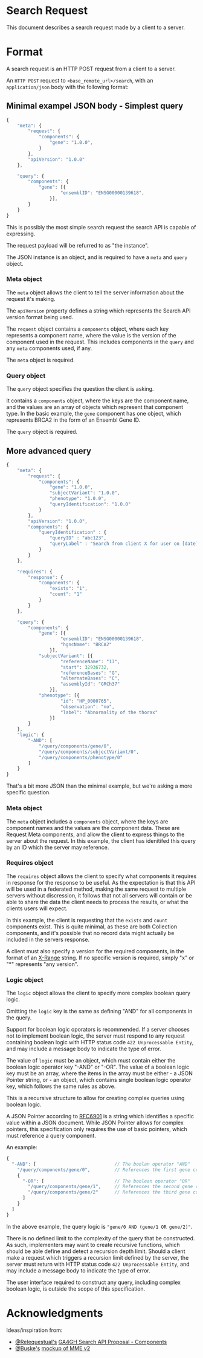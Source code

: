 # Search Request

This document describes a search request made by a client to a server.


# Format

A search request is an HTTP POST request from a client to a server.

An `HTTP POST` request to `<base_remote_url>/search`, with an `application/json` body with the following format:


## Minimal exampel JSON body - Simplest query


```javascript
{
    "meta": {
        "request": {
            "components": {
                "gene": "1.0.0",
            }
        },
        "apiVersion": "1.0.0"
    },

    "query": {
        "components": {
            "gene": [{
                    "ensemblID": "ENSG00000139618",
                }],
        }
    }
}
```

This is possibly the most simple search request the search API is capable of expressing.

The request payload will be refurred to as "the instance".


The JSON instance is an object, and is required to have a `meta` and `query` object.

### Meta object

The `meta` object allows the client to tell the server information about the request it's making.

The `apiVersion` property defines a string which represents the Search API version format being used.

The `request` object contains a `components` object, where each key represents a component name, where the value is the version of the component used in the request.
This includes components in the `query` and any `meta` components used, if any.

The `meta` object is required.

### Query object

The `query` object specifies the question the client is asking.

It contains a `components` object, where the keys are the component name, and the values are an array of objects which represent that component type.
In the basic example, the `gene` component has one object, which represents BRCA2 in the form of an Ensembl Gene ID.

The `query` object is required.

## More advanced query


```javascript
{
    "meta": {
        "request": {
            "components": {
                "gene": "1.0.0",
                "subjectVariant": "1.0.0",
                "phenotype": "1.0.0",
                "queryIdentification": "1.0.0"
            }
        },
        "apiVersion": "1.0.0",
        "components": {
            "queryIdentification" : {
                "queryID" : "abc123",
                "queryLabel" : "Search from client X for user on [date]"
            }
        }
    },

    "requires": {
        "response": {
            "components": {
                "exists": "1",
                "count": "1"
            }
        }
    },

    "query": {
        "components": {
            "gene": [{
                    "ensemblID": "ENSG00000139618",
                    "hgncName": "BRCA2"
                }],
            "subjectVariant": [{
                    "referenceName": "13",
                    "start": 32936732,
                    "referenceBases": "G",
                    "alternateBases": "C",
                    "assemblyId": "GRCh37"
                }],
            "phenotype": [{
                    "id": "HP_0000765",
                    "observation": "no",
                    "label": "Abnormality of the thorax"
                }]
        }
    },
    "logic": {
        "-AND": [
            "/query/components/gene/0",
            "/query/components/subjectVariant/0",
            "/query/components/phenotype/0"
        ]
    }
}
```

That's a bit more JSON than the minimal example, but we're asking a more specific question.

### Meta object

The `meta` object includes a `components` object, where the keys are component names and the values are the component data.
These are Request Meta components, and allow the client to express things to the server about the request.
In this example, the client has idenitifed this query by an ID which the server may reference.


### Requires object

The `requires` object allows the client to specify what components it requires in response for the response to be useful.
As the expectation is that this API will be used in a federated method, making the same request to multiple servers without discression, it follows that not all servers will contain or be able to share the data the client needs to process the results, or what the clients users will expect.

In this example, the client is requesting that the `exists` and `count` components exist. This is quite minimal, as these are both Collection components, and it's possible that no record data might actually be included in the servers response.

A client must also specify a version for the required components, in the format of an [X-Range](https://docs.npmjs.com/misc/semver#x-ranges-12x-1x-12-) string.
If no specific version is required, simply "x" or "\*" represents "any version".

### Logic object

The `logic` object allows the client to specify more complex boolean query logic.

Omitting the `logic` key is the same as defining "AND" for all components in the query.

Support for boolean logic oporators is recommended. If a server chooses not to implement boolean logic, the server must respond to any request containing boolean logic with HTTP status code `422 Unprocessable Entity`, and may include a message body to indicate the type of error.

The value of `logic` must be an object, which must contain either the boolean logic operator key "-AND" or "-OR".
The value of a boolean logic key must be an array, where the items in the array must be either
    - a JSON Pointer string, or
    - an object, which contains single boolean logic operator key, which follows the same rules as above.

This is a recursive structure to allow for creating complex queries using boolean logic.

A JSON Pointer according to [RFC6901](https://tools.ietf.org/html/rfc6901) is a string which identifies a specific value within a JSON document.
While JSON Pointer allows for complex pointers, this specification only requires the use of basic pointers, which must reference a query component.

An example:

```javascript
{
  "-AND": [                             // The boolan operator "AND"
    "/query/components/gene/0",         // References the first gene component
    {
      "-OR": [                          // The boolean operator "OR"
        "/query/components/gene/1",     // References the second gene component
        "/query/components/gene/2"      // References the third gene component
      ]
    }
  ]
}
```

In the above example, the query logic is `"gene/0 AND (gene/1 OR gene/2)"`.

There is no defined limit to the complexity of the query that be constructed.
As such, implementers may want to create recursive functions, which should be able define and detect a recursion depth limit.
Should a client make a request which triggers a recursion limit defined by the server, the server must return with HTTP status code `422 Unprocessable Entity`, and may include a message body to indicate the type of error.


The user interface required to construct any query, including complex boolean logic, is outside the scope of this specification.

# Acknowledgments

Ideas/inspiration from:
 - [@Relequestual's](https://github.com/Relequestual) [GA4GH Search API Proposal - Components](https://gist.github.com/Relequestual/65c0446944519a66f8562d02b3cb4c86) 
 - [@Buske's](https://github.com/Buske) [mockup of MME v2](https://github.com/ga4gh/mme-apis/blob/version2-mock/version2/overview.md)

